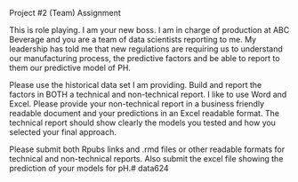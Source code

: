 Project #2 (Team) Assignment

This is role playing.  I am your new boss.  I am in charge of production at ABC Beverage and you are a team of data scientists reporting to me.  My leadership has told me that new regulations are requiring us to understand our manufacturing process, the predictive factors and be able to report to them our predictive model of PH.

Please use the historical data set I am providing.  Build and report the factors in BOTH a technical and non-technical report.  I like to use Word and Excel.  Please provide your non-technical report in a  business friendly readable document and your predictions in an Excel readable format.   The technical report should show clearly the models you tested and how you selected your final approach.

Please submit both Rpubs links and .rmd files or other readable formats for technical and non-technical reports.  Also submit the excel file showing the prediction of your models for pH.# data624
